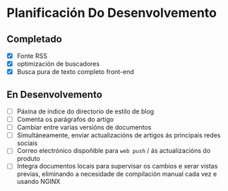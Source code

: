 # Planificación Do Desenvolvemento

## Completado

- [x] Fonte RSS
- [x] optimización de buscadores
- [x] Busca pura de texto completo front-end

## En Desenvolvemento

- [ ] Páxina de índice do directorio de estilo de blog
- [ ] Comenta os parágrafos do artigo
- [ ] Cambiar entre varias versións de documentos
- [ ] Simultáneamente, enviar actualizacións de artigos ás principais redes sociais
- [ ] Correo electrónico dispoñible para `web push` / ás actualizacións do produto
- [ ] Integra documentos locais para supervisar os cambios e xerar vistas previas, eliminando a necesidade de compilación manual cada vez e usando NGINX